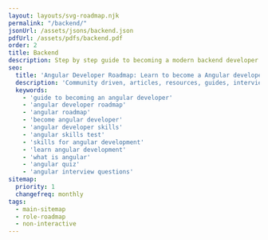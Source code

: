 ```yaml
---
layout: layouts/svg-roadmap.njk
permalink: "/backend/"
jsonUrl: /assets/jsons/backend.json
pdfUrl: /assets/pdfs/backend.pdf
order: 2
title: Backend
description: Step by step guide to becoming a modern backend developer in 2022
seo:
  title: 'Angular Developer Roadmap: Learn to become a Angular developer'
  description: 'Community driven, articles, resources, guides, interview questions, quizzes for angular development. Learn to become a modern Angular developer by following the steps, skills, resources and guides listed in this roadmap.'
  keywords:
    - 'guide to becoming an angular developer'
    - 'angular developer roadmap'
    - 'angular roadmap'
    - 'become angular developer'
    - 'angular developer skills'
    - 'angular skills test'
    - 'skills for angular development'
    - 'learn angular development'
    - 'what is angular'
    - 'angular quiz'
    - 'angular interview questions'
sitemap:
  priority: 1
  changefreq: monthly
tags:
  - main-sitemap
  - role-roadmap
  - non-interactive
---
```

